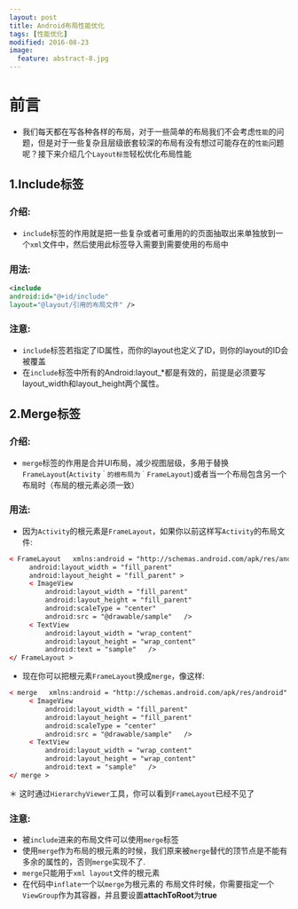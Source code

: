 ```yaml
---
layout: post
title: Android布局性能优化
tags: [性能优化]
modified: 2016-08-23
image:
  feature: abstract-8.jpg
---
```


# 前言

* 我们每天都在写各种各样的布局，对于一些简单的布局我们不会考虑`性能`的问题，但是对于一些复杂且层级嵌套较深的布局有没有想过可能存在的`性能`问题呢？接下来介绍几个`Layout标签`轻松优化布局性能

## 1.Include标签

### 介绍:

* `include`标签的作用就是把一些复杂或者可重用的的页面抽取出来单独放到一个`xml`文件中，然后使用此标签导入需要到需要使用的布局中

### 用法:

```xml
<include
android:id="@+id/include"
layout="@layout/引用的布局文件" />

```

### 注意:

* `include`标签若指定了ID属性，而你的layout也定义了ID，则你的layout的ID会被覆盖
* 在`include`标签中所有的Android:layout_*都是有效的，前提是必须要写layout_width和layout_height两个属性。


## 2.Merge标签

### 介绍:

* `merge`标签的作用是合并UI布局，减少视图层级，多用于替换`FrameLayout`(`Activity｀的根布局为｀FrameLayout`)或者当一个布局包含另一个布局时（布局的根元素必须一致）

### 用法:
* 因为`Activity`的根元素是`FrameLayout`，如果你以前这样写`Activity`的布局文件:

```xml
< FrameLayout   xmlns:android = "http://schemas.android.com/apk/res/android"
     android:layout_width = "fill_parent"
     android:layout_height = "fill_parent" >
     < ImageView
         android:layout_width = "fill_parent"
         android:layout_height = "fill_parent"  
         android:scaleType = "center"
         android:src = "@drawable/sample"   />
     < TextView
         android:layout_width = "wrap_content"
         android:layout_height = "wrap_content"
         android:text = "sample"   />
</ FrameLayout >
```
* 现在你可以把根元素`FrameLayout`换成`merge`，像这样:

```xml
< merge   xmlns:android = "http://schemas.android.com/apk/res/android" >
     < ImageView
         android:layout_width = "fill_parent"
         android:layout_height = "fill_parent"  
         android:scaleType = "center"
         android:src = "@drawable/sample"   />
     < TextView
         android:layout_width = "wrap_content"
         android:layout_height = "wrap_content"
         android:text = "sample"   />
</ merge >
```
＊ 这时通过`HierarchyViewer`工具，你可以看到`FrameLayout`已经不见了

### 注意:
* 被`include`进来的布局文件可以使用`merge`标签
* 使用`merge`作为布局的根元素的时候，我们原来被`merge`替代的顶节点是不能有多余的属性的，否则`merge`实现不了.
*  `merge`只能用于`xml layout`文件的根元素
*  在代码中`inflate`一个以`merge`为根元素的
布局文件时候，你需要指定一个`ViewGroup`作为其容器，并且要设置**attachToRoot**为**true**
